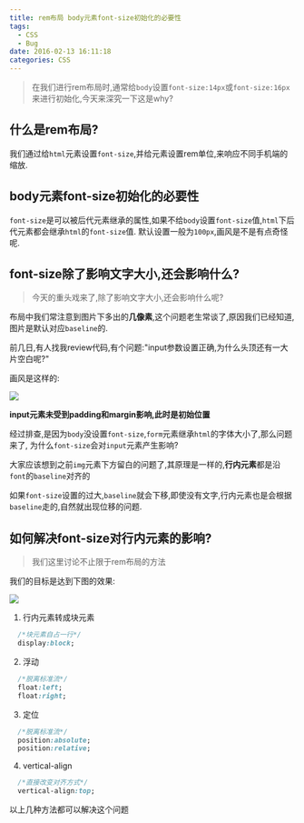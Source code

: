 ```yaml
---
title: rem布局 body元素font-size初始化的必要性
tags:
  - CSS
  - Bug
date: 2016-02-13 16:11:18
categories: CSS
---
```

> 在我们进行rem布局时,通常给`body`设置`font-size:14px`或`font-size:16px`来进行初始化,今天来深究一下这是why?

## 什么是rem布局?
我们通过给`html`元素设置`font-size`,并给元素设置rem单位,来响应不同手机端的缩放.

## body元素font-size初始化的必要性
`font-size`是可以被后代元素继承的属性,如果不给`body`设置`font-size`值,`html`下后代元素都会继承`html`的`font-size`值.
默认设置一般为`100px`,画风是不是有点奇怪呢.
## font-size除了影响文字大小,还会影响什么?
> 今天的重头戏来了,除了影响文字大小,还会影响什么呢?

布局中我们常注意到图片下多出的**几像素**,这个问题老生常谈了,原因我们已经知道,
图片是默认对应`baseline`的.

前几日,有人找我review代码,有个问题:"input参数设置正确,为什么头顶还有一大片空白呢?"

画风是这样的:

![](/img/font-size01.png)

<!--more-->

**input元素未受到padding和margin影响,此时是初始位置**

经过排查,是因为`body`没设置`font-size`,`form`元素继承`html`的字体大小了,那么问题来了,
为什么`font-size`会对`input`元素产生影响?

大家应该想到之前`img`元素下方留白的问题了,其原理是一样的,**行内元素**都是沿`font`的`baseline`对齐的

如果`font-size`设置的过大,`baseline`就会下移,即使没有文字,行内元素也是会根据`baseline`走的,自然就出现位移的问题.

## 如何解决font-size对行内元素的影响?
> 我们这里讨论不止限于rem布局的方法

我们的目标是达到下图的效果:

![](/img/font-size02.png)

1. 行内元素转成块元素
```css
  /*块元素自占一行*/
  display:block;
```
2. 浮动
```css
  /*脱离标准流*/
  float:left;
  float:right;
```
3. 定位
```css
  /*脱离标准流*/
  position:absolute;
  position:relative;
```
4. vertical-align
```css
  /*直接改变对齐方式*/
  vertical-align:top;
```

以上几种方法都可以解决这个问题